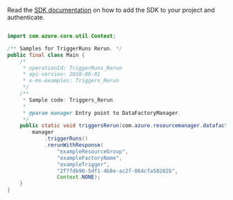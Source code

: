 Read the [SDK documentation](https://github.com/Azure/azure-sdk-for-java/blob/azure-resourcemanager-datafactory_1.0.0-beta.5/sdk/datafactory/azure-resourcemanager-datafactory/README.md) on how to add the SDK to your project and authenticate.

```java

import com.azure.core.util.Context;

/** Samples for TriggerRuns Rerun. */
public final class Main {
    /*
     * operationId: TriggerRuns_Rerun
     * api-version: 2018-06-01
     * x-ms-examples: Triggers_Rerun
     */
    /**
     * Sample code: Triggers_Rerun.
     *
     * @param manager Entry point to DataFactoryManager.
     */
    public static void triggersRerun(com.azure.resourcemanager.datafactory.DataFactoryManager manager) {
        manager
            .triggerRuns()
            .rerunWithResponse(
                "exampleResourceGroup",
                "exampleFactoryName",
                "exampleTrigger",
                "2f7fdb90-5df1-4b8e-ac2f-064cfa58202b",
                Context.NONE);
    }
}
```

